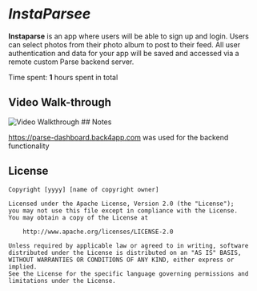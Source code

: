 # *InstaParsee*

**Instaparse** is an app where users will be able to sign up and login. Users can select photos from their photo album to post to their feed.
All user authentication and data for your app will be saved and accessed via a remote custom Parse backend server. 

Time spent: **1** hours spent in total

## Video Walk-through
<img src='https://i.imgur.com/ml1OMJh.gif' title='Video Walkthrough' width='' alt='Video Walkthrough' />
## Notes

https://parse-dashboard.back4app.com
was used for the backend functionality


## License

    Copyright [yyyy] [name of copyright owner]

    Licensed under the Apache License, Version 2.0 (the "License");
    you may not use this file except in compliance with the License.
    You may obtain a copy of the License at

        http://www.apache.org/licenses/LICENSE-2.0

    Unless required by applicable law or agreed to in writing, software
    distributed under the License is distributed on an "AS IS" BASIS,
    WITHOUT WARRANTIES OR CONDITIONS OF ANY KIND, either express or implied.
    See the License for the specific language governing permissions and
    limitations under the License.



